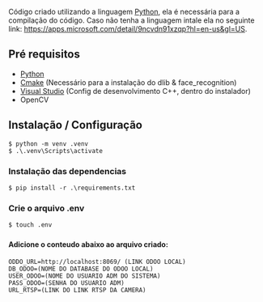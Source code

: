 Código criado utilizando a linguagem [Python](https://www.python.org), ela é necessária para a compilação do código. Caso não tenha a linguagem intale ela no seguinte link: https://apps.microsoft.com/detail/9ncvdn91xzqp?hl=en-us&gl=US.

## Pré requisitos
- [Python](https://www.python.org)
- [Cmake](https://github.com/Kitware/CMake/releases/download/v3.29.2/cmake-3.29.2-windows-x86_64.msi) (Necessário para a instalação do dlib & face_recognition)
- [Visual Studio](https://visualstudio.microsoft.com/pt-br/thank-you-downloading-visual-studio/?sku=Community&channel=Release&version=VS2022&source=VSLandingPage&cid=2030&passive=false) (Config de desenvolvimento C++, dentro do instalador)
- OpenCV

## Instalação / Configuração
```
$ python -m venv .venv
$ .\.venv\Scripts\activate
```
### Instalação das dependencias
```
$ pip install -r .\requirements.txt
```
### Crie o arquivo .env
```
$ touch .env
```
###
#### Adicione o conteudo abaixo ao arquivo criado:
```
ODDO_URL=http://localhost:8069/ (LINK ODOO LOCAL)
DB_ODOO=(NOME DO DATABASE DO ODOO LOCAL)
USER_ODOO=(NOME DO USUARIO ADM DO SISTEMA)
PASS_ODOO=(SENHA DO USUARIO ADM)
URL_RTSP=(LINK DO LINK RTSP DA CAMERA)
```